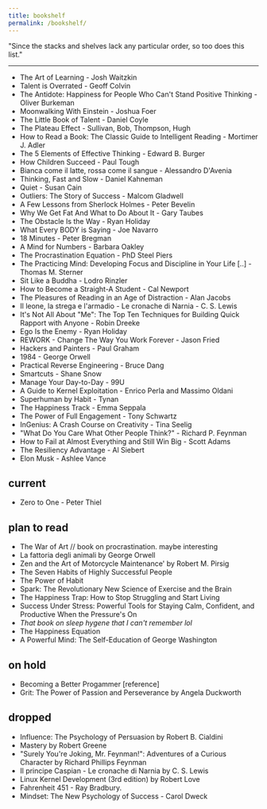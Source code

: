 ```yaml
---
title: bookshelf
permalink: /bookshelf/
---
```


"Since the stacks and shelves lack any particular order, so too does this list."

---

*  The Art of Learning - Josh Waitzkin
*  Talent is Overrated - Geoff Colvin
*  The Antidote: Happiness for People Who Can't Stand Positive Thinking - Oliver Burkeman
*  Moonwalking With Einstein - Joshua Foer
*  The Little Book of Talent - Daniel Coyle
*  The Plateau Effect - Sullivan, Bob, Thompson, Hugh
*  How to Read a Book: The Classic Guide to Intelligent Reading - Mortimer J. Adler
*  The 5 Elements of Effective Thinking - Edward B. Burger
*  How Children Succeed - Paul Tough
*  Bianca come il latte, rossa come il sangue - Alessandro D'Avenia
*  Thinking, Fast and Slow - Daniel Kahneman
*  Quiet - Susan Cain
*  Outliers: The Story of Success - Malcom Gladwell
*  A Few Lessons from Sherlock Holmes - Peter Bevelin 
*  Why We Get Fat And What to Do About It - Gary Taubes
*  The Obstacle Is the Way - Ryan Holiday
*  What Every BODY is Saying - Joe Navarro
*  18 Minutes - Peter Bregman 
*  A Mind for Numbers - Barbara Oakley
*  The Procrastination Equation - PhD Steel Piers
*  The Practicing Mind: Developing Focus and Discipline in Your Life [..] - Thomas M. Sterner
*  Sit Like a Buddha - Lodro Rinzler
*  How to Become a Straight-A Student - Cal Newport
*  The Pleasures of Reading in an Age of Distraction - Alan Jacobs
*  Il leone, la strega e l'armadio - Le cronache di Narnia - C. S. Lewis
*  It's Not All About "Me": The Top Ten Techniques for Building Quick Rapport with Anyone - Robin Dreeke
*  Ego Is the Enemy - Ryan Holiday
*  REWORK - Change The Way You Work Forever - Jason Fried
*  Hackers and Painters - Paul Graham
*  1984 - George Orwell
*  Practical Reverse Engineering - Bruce Dang
*  Smartcuts - Shane Snow
*  Manage Your Day-to-Day - 99U
*  A Guide to Kernel Exploitation - Enrico Perla and Massimo Oldani
*  Superhuman by Habit - Tynan
*  The Happiness Track - Emma Seppala
*  The Power of Full Engagement - Tony Schwartz
*  InGenius: A Crash Course on Creativity - Tina Seelig
*  "What Do You Care What Other People Think?" - Richard P. Feynman
*  How to Fail at Almost Everything and Still Win Big - Scott Adams
*  The Resiliency Advantage - Al Siebert
*  Elon Musk - Ashlee Vance

## current

*  Zero to One - Peter Thiel

## plan to read

*  The War of Art // book on procrastination. maybe interesting
*  La fattoria degli animali by George Orwell
*  Zen and the Art of Motorcycle Maintenance' by Robert M. Pirsig
*  The Seven Habits of Highly Successful People
*  The Power of Habit
*  Spark: The Revolutionary New Science of Exercise and the Brain
*  The Happiness Trap: How to Stop Struggling and Start Living
*  Success Under Stress: Powerful Tools for Staying Calm, Confident, and Productive When the Pressure's On
*  _That book on sleep hygene that I can't remember lol_
*  The Happiness Equation
*  A Powerful Mind: The Self-Education of George Washington

## on hold

*  Becoming a Better Progammer [reference]
*  Grit: The Power of Passion and Perseverance by Angela Duckworth

## dropped

*  Influence: The Psychology of Persuasion by Robert B. Cialdini
*  Mastery by Robert Greene
*  "Surely You're Joking, Mr. Feynman!": Adventures of a Curious Character by Richard Phillips Feynman
*  Il principe Caspian - Le cronache di Narnia by C. S. Lewis
*  Linux Kernel Development (3rd edition) by Robert Love
*  Fahrenheit 451 - Ray Bradbury.
*  Mindset: The New Psychology of Success - Carol Dweck
